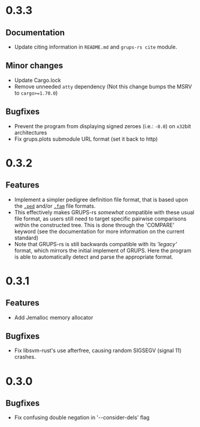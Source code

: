 # 0.3.3
## Documentation
- Update citing information in `README.md` and `grups-rs cite` module.

## Minor changes
- Update Cargo.lock
- Remove unneeded `atty` dependency (Not this change bumps the MSRV to `cargo>=1.70.0`)

## Bugfixes
- Prevent the program from displaying signed zeroes (i.e.: `-0.0`) on `x32`bit architectures
- Fix grups.plots submodule URL format (set it back to http)

# 0.3.2
## Features
- Implement a simpler pedigree definition file format, that is based upon the [`.ped`](https://csg.sph.umich.edu/abecasis/QTDT/docs/pedigree.html) and/or [`.fam`](https://www.cog-genomics.org/plink/1.9/formats#fam) file formats.
- This effectively makes GRUPS-rs *somewhat* compatible with these usual file format, as users still need to target specific pairwise comparisons within the constructed tree. This is done through the 'COMPARE' keyword (see the documentation for more information on the current standard)
- Note that GRUPS-rs is still backwards compatible with its *'legacy'* format, which mirrors the initial implement of GRUPS. Here the program is able to automatically detect and parse the appropriate format.


# 0.3.1
## Features
- Add Jemalloc memory allocator

## Bugfixes
- Fix libsvm-rust's use afterfree, causing random SIGSEGV (signal 11) crashes.

# 0.3.0
## Bugfixes
- Fix confusing double negation in '--consider-dels' flag
